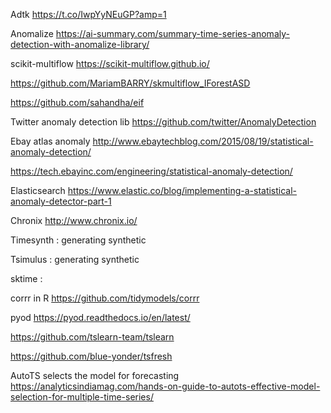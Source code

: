 
Adtk https://t.co/IwpYyNEuGP?amp=1

Anomalize https://ai-summary.com/summary-time-series-anomaly-detection-with-anomalize-library/

scikit-multiflow https://scikit-multiflow.github.io/

https://github.com/MariamBARRY/skmultiflow_IForestASD

https://github.com/sahandha/eif

Twitter anomaly detection lib https://github.com/twitter/AnomalyDetection

Ebay atlas anomaly http://www.ebaytechblog.com/2015/08/19/statistical-anomaly-detection/

https://tech.ebayinc.com/engineering/statistical-anomaly-detection/

Elasticsearch https://www.elastic.co/blog/implementing-a-statistical-anomaly-detector-part-1

Chronix http://www.chronix.io/

Timesynth  : generating synthetic

Tsimulus : generating synthetic

sktime :

corrr in R https://github.com/tidymodels/corrr

pyod https://pyod.readthedocs.io/en/latest/

https://github.com/tslearn-team/tslearn

https://github.com/blue-yonder/tsfresh

AutoTS selects the model for forecasting
https://analyticsindiamag.com/hands-on-guide-to-autots-effective-model-selection-for-multiple-time-series/
